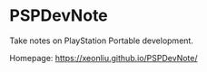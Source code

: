 # PSPDevNote
Take notes on PlayStation Portable development.

Homepage: https://xeonliu.github.io/PSPDevNote/